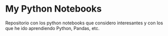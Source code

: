 # My Python Notebooks
Repositorio con los python notebooks que considero interesantes y con los que he ido aprendiendo Python, Pandas, etc.